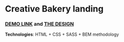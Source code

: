 # Creative Bakery landing
### [DEMO LINK](https://jojnajbude.github.io/creativeBakery_landing/) and [THE DESIGN](https://www.figma.com/file/dY3izAm0Vspsmra4lQWQIP/Bakerlab_FE-students)
**Technologies**: HTML + CSS + SASS + BEM methodology
